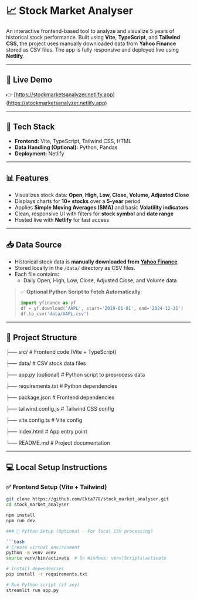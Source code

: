 # 📈 **Stock Market Analyser**

An interactive frontend-based tool to analyze and visualize 5 years of historical stock performance. Built using **Vite**, **TypeScript**, and **Tailwind CSS**, the project uses manually downloaded data from **Yahoo Finance** stored as CSV files. The app is fully responsive and deployed live using **Netlify**.

---

## 🔗 **Live Demo**

👉 [https://stockmarketsanalyzer.netlify.app](https://stockmarketsanalyzer.netlify.app)

---

## 🧰 **Tech Stack**

- **Frontend:** Vite, TypeScript, Tailwind CSS, HTML
- **Data Handling (Optional):** Python, Pandas
- **Deployment:** Netlify

---

## 📊 **Features**

- Visualizes stock data: **Open, High, Low, Close, Volume, Adjusted Close**
- Displays charts for **10+ stocks** over a **5-year** period
- Applies **Simple Moving Averages (SMA)** and basic **Volatility indicators**
- Clean, responsive UI with filters for **stock symbol** and **date range**
- Hosted live with **Netlify** for fast access

---

## 📥 **Data Source**

- Historical stock data is **manually downloaded from [Yahoo Finance](https://finance.yahoo.com/)**.
- Stored locally in the `/data/` directory as CSV files.
- Each file contains:
  - Daily Open, High, Low, Close, Adjusted Close, and Volume data

> ✅ **Optional Python Script to Fetch Automatically**:
> ```python
> import yfinance as yf
> df = yf.download('AAPL', start='2019-01-01', end='2024-12-31')
> df.to_csv('data/AAPL.csv')
> ```

---

## 📁 **Project Structure**

├── src/ # Frontend code (Vite + TypeScript)

├── data/ # CSV stock data files

├── app.py (optional) # Python script to preprocess data

├── requirements.txt # Python dependencies

├── package.json # Frontend dependencies

├── tailwind.config.js # Tailwind CSS config

├── vite.config.ts # Vite config

├── index.html # App entry point

└── README.md # Project documentation



---

## 💻 **Local Setup Instructions**

### ✅ **Frontend Setup (Vite + Tailwind)**

```bash
git clone https://github.com/Ekta778/stock_market_analyser.git
cd stock_market_analyser

npm install
npm run dev

### 🐍 Python Setup (Optional - For local CSV processing)

```bash
# Create virtual environment
python -m venv venv
source venv/bin/activate  # On Windows: venv\Scripts\activate

# Install dependencies
pip install -r requirements.txt

# Run Python script (if any)
streamlit run app.py




